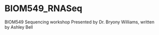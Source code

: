 # BIOM549_RNASeq
BIOM549 Sequencing workshop
Presented by Dr. Bryony Williams, written by Ashley Bell
